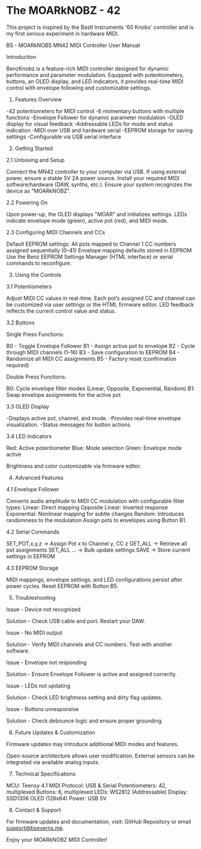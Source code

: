 # The MOARkNOBZ - 42
This project is inspired by the Bastl Instruments '60 Knobs' controller and is my first serious experiment in hardware MIDI.

BS - MOARkNOBS MN42 MIDI Controller User Manual

Introduction

BenzKnobz is a feature-rich MIDI controller designed for dynamic performance and parameter modulation. Equipped with potentiometers, buttons, an OLED display, and LED indicators, it provides real-time MIDI control with envelope following and customizable settings.

1. Features Overview

-42 potentiometers for MIDI control
-6 momentary buttons with multiple functions
-Envelope Follower for dynamic parameter modulation
-OLED display for visual feedback
-Addressable LEDs for mode and status indication
-MIDI over USB and hardware serial
-EEPROM storage for saving settings
-Configurable via USB serial interface

2. Getting Started

2.1 Unboxing and Setup

Connect the MN42 controller to your computer via USB.
If using external power, ensure a stable 5V 2A power source.
Install your required MIDI software/hardware (DAW, synths, etc.).
Ensure your system recognizes the device as "MOARkNOBZ".

2.2 Powering On

Upon power-up, the OLED displays "MOAR" and initializes settings.
LEDs indicate envelope mode (green), active pot (red), and MIDI mode.

2.3 Configuring MIDI Channels and CCs

Default EEPROM settings:
All pots mapped to Channel 1
CC numbers assigned sequentially (0–41)
Envelope mapping defaults stored in EEPROM
Use the Benz EEPROM Settings Manager (HTML interface) or serial commands to reconfigure.

3. Using the Controls

3.1 Potentiometers

Adjust MIDI CC values in real-time.
Each pot’s assigned CC and channel can be customized via user settings or the HTML firmware editor.
LED feedback reflects the current control value and status.

3.2 Buttons

Single Press Functions:

B0 - Toggle Envelope Follower
B1 - Assign active pot to envelope
B2 - Cycle through MIDI channels (1–16)
B3 - Save configuration to EEPROM
B4 - Randomize all MIDI CC assignments
B5 - Factory reset (confirmation required)

Double Press Functions:

B0: Cycle envelope filter modes (Linear, Opposite, Exponential, Random)
B1: Swap envelope assignments for the active pot

3.3 OLED Display

-Displays active pot, channel, and mode.
-Provides real-time envelope visualization.
-Status messages for button actions.

3.4 LED Indicators

Red: Active potentiometer
Blue: Mode selection
Green: Envelope mode active

Brightness and color customizable via firmware editor.

4. Advanced Features

4.1 Envelope Follower

Converts audio amplitude to MIDI CC modulation with configurable filter types:
Linear: Direct mapping
Opposite Linear: Inverted response
Exponential: Nonlinear mapping for subtle changes
Random: Introduces randomness to the modulation
Assign pots to envelopes using Button B1.

4.2 Serial Commands

SET_POT,x,y,z → Assign Pot x to Channel y, CC z
GET_ALL → Retrieve all pot assignments
SET_ALL ... → Bulk update settings
SAVE → Store current settings in EEPROM

4.3 EEPROM Storage

MIDI mappings, envelope settings, and LED configurations persist after power cycles.
Reset EEPROM with Button B5.

5. Troubleshooting

Issue - Device not recognized

Solution - Check USB cable and port. Restart your DAW.

Issue - No MIDI output

Solution - Verify MIDI channels and CC numbers. Test with another software.

Issue - Envelope not responding

Solution - Ensure Envelope Follower is active and assigned correctly.

Issue - LEDs not updating

Solution - Check LED brightness setting and dirty flag updates.

Issue - Buttons unresponsive

Solution - Check debounce logic and ensure proper grounding.

6. Future Updates & Customization

Firmware updates may introduce additional MIDI modes and features.

Open-source architecture allows user modification.
External sensors can be integrated via available analog inputs.

7. Technical Specifications

MCU: Teensy 4.1
MIDI Protocol: USB & Serial
Potentiometers: 42, multiplexed
Buttons: 6, multiplexed
LEDs: WS2812 (Addressable)
Display: SSD1306 OLED (128x64)
Power: USB 5V

8. Contact & Support

For firmware updates and documentation, visit:
GitHub Repository or email support@bseverns.me.

Enjoy your MOARkNOBZ MIDI Controller!